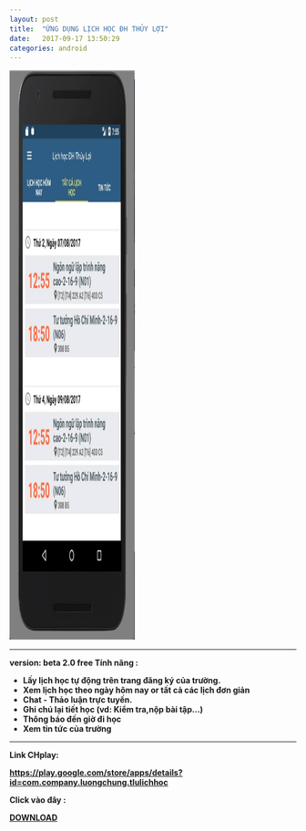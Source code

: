 ```yaml
---
layout: post
title:  "ỨNG DỤNG LỊCH HỌC ĐH THỦY LỢI"
date:   2017-09-17 13:50:29
categories: android
---
```

<img width="220px" height="1000px" src="/static/projects/app_tlu.jpg" alt="ERROR" />
<hr>
<b>version: beta 2.0 free<b>
<b>Tính năng :<b>
<ul>
  <li>Lấy lịch học tự động trên trang đăng ký của trường.</li>
  <li>Xem lịch học theo ngày hôm nay or tất cả các lịch đơn giản</li>
  <li>Chat - Thảo luận trực tuyến.</li>
  <li>Ghi chú lại tiết học (vd: Kiểm tra,nộp bài tập...)</li>
  <li>Thông báo đến giờ đi học</li>
  <li>Xem tin tức của trường</li>
</ul>
<hr>
<p>Link CHplay: </p><b><a href="https://play.google.com/store/apps/details?id=com.company.luongchung.tlulichhoc" >https://play.google.com/store/apps/details?id=com.company.luongchung.tlulichhoc</a></b>
<p>Click vào đây : </p><b><a href="http://luongchung.me/app/lichhocTLU.apk" >DOWNLOAD</a></b>
